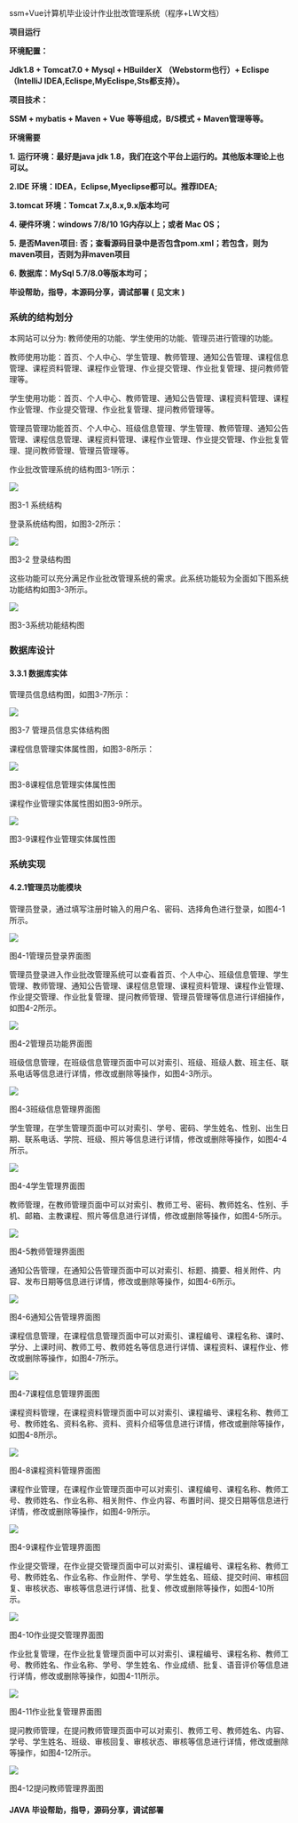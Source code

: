 ssm+Vue计算机毕业设计作业批改管理系统（程序+LW文档）

**项目运行**

**环境配置：**

**Jdk1.8 + Tomcat7.0 + Mysql + HBuilderX** **（Webstorm也行）+ Eclispe（IntelliJ
IDEA,Eclispe,MyEclispe,Sts都支持）。**

**项目技术：**

**SSM + mybatis + Maven + Vue** **等等组成，B/S模式 + Maven管理等等。**

**环境需要**

**1.** **运行环境：最好是java jdk 1.8，我们在这个平台上运行的。其他版本理论上也可以。**

**2.IDE** **环境：IDEA，Eclipse,Myeclipse都可以。推荐IDEA;**

**3.tomcat** **环境：Tomcat 7.x,8.x,9.x版本均可**

**4.** **硬件环境：windows 7/8/10 1G内存以上；或者 Mac OS；**

**5.** **是否Maven项目: 否；查看源码目录中是否包含pom.xml；若包含，则为maven项目，否则为非maven项目**

**6.** **数据库：MySql 5.7/8.0等版本均可；**

**毕设帮助，指导，本源码分享，调试部署** **(** **见文末** **)**

### **系统的结构划分**

本网站可以分为: 教师使用的功能、学生使用的功能、管理员进行管理的功能。

教师使用功能：首页、个人中心、学生管理、教师管理、通知公告管理、课程信息管理、课程资料管理、课程作业管理、作业提交管理、作业批复管理、提问教师管理等。

学生使用功能：首页、个人中心、教师管理、通知公告管理、课程资料管理、课程作业管理、作业提交管理、作业批复管理、提问教师管理等。

管理员管理功能首页、个人中心、班级信息管理、学生管理、教师管理、通知公告管理、课程信息管理、课程资料管理、课程作业管理、作业提交管理、作业批复管理、提问教师管理、管理员管理等。

作业批改管理系统的结构图3-1所示：

![](./res/38806dd92e904bda94e0829817c040c3.png)

图3-1 系统结构

登录系统结构图，如图3-2所示：

![](./res/c9b5f85bc1ac46be86521b7cb1a25132.png)

图3-2 登录结构图

这些功能可以充分满足作业批改管理系统的需求。此系统功能较为全面如下图系统功能结构如图3-3所示。

![](./res/e164494f45a449b1bcd136a1c22445a0.png)

图3-3系统功能结构图

### 数据库设计

#### 3.3.1 数据库实体

管理员信息结构图，如图3-7所示：

![](./res/ecc7a9a8244e4581904ed05e052d7bfa.png)

图3-7 管理员信息实体结构图

课程信息管理实体属性图，如图3-8所示：

![](./res/f295e1de3c734234847ecd414c3b27cb.png)

图3-8课程信息管理实体属性图

课程作业管理实体属性图如图3-9所示。

![](./res/876529ec66ab415bad4c43ad98095cd7.png)

图3-9课程作业管理实体属性图

### 系统实现

#### 4.2.1管理员功能模块

管理员登录，通过填写注册时输入的用户名、密码、选择角色进行登录，如图4-1所示。

![](./res/a92d358afc5b4475ad07ef3cc1548f02.png)

图4-1管理员登录界面图

管理员登录进入作业批改管理系统可以查看首页、个人中心、班级信息管理、学生管理、教师管理、通知公告管理、课程信息管理、课程资料管理、课程作业管理、作业提交管理、作业批复管理、提问教师管理、管理员管理等信息进行详细操作，如图4-2所示。

![](./res/6cfdda92abdf4ba7a57ce8b3cd2561f9.png)

图4-2管理员功能界面图

班级信息管理，在班级信息管理页面中可以对索引、班级、班级人数、班主任、联系电话等信息进行详情，修改或删除等操作，如图4-3所示。

![](./res/eff6348b36764b62936ce62ae7b978c1.png)

图4-3班级信息管理界面图

学生管理，在学生管理页面中可以对索引、学号、密码、学生姓名、性别、出生日期、联系电话、学院、班级、照片等信息进行详情，修改或删除等操作，如图4-4所示。

![](./res/9a195b1b4c0e448aac8d47bfab73c473.png)

图4-4学生管理界面图

教师管理，在教师管理页面中可以对索引、教师工号、密码、教师姓名、性别、手机、邮箱、主教课程、照片等信息进行详情，修改或删除等操作，如图4-5所示。

![](./res/1081f37a7b794599afad962e31d17dfb.png)

图4-5教师管理界面图

通知公告管理，在通知公告管理页面中可以对索引、标题、摘要、相关附件、内容、发布日期等信息进行详情，修改或删除等操作，如图4-6所示。

![](./res/dbe77dd49ca64120bc964d980f8d819d.png)

图4-6通知公告管理界面图

课程信息管理，在课程信息管理页面中可以对索引、课程编号、课程名称、课时、学分、上课时间、教师工号、教师姓名等信息进行详情、课程资料、课程作业、修改或删除等操作，如图4-7所示。

![](./res/739a10f6b0c245e1be4ab0e583049815.png)

图4-7课程信息管理界面图

课程资料管理，在课程资料管理页面中可以对索引、课程编号、课程名称、教师工号、教师姓名、资料名称、资料、资料介绍等信息进行详情，修改或删除等操作，如图4-8所示。

![](./res/835aea2f52804913962a411ea29c3cf1.png)

图4-8课程资料管理界面图

课程作业管理，在课程作业管理页面中可以对索引、课程编号、课程名称、教师工号、教师姓名、作业名称、相关附件、作业内容、布置时间、提交日期等信息进行详情，修改或删除等操作，如图4-9所示。

![](./res/cb3194140cf248febe640a207c638b42.png)

图4-9课程作业管理界面图

作业提交管理，在作业提交管理页面中可以对索引、课程编号、课程名称、教师工号、教师姓名、作业名称、作业附件、学号、学生姓名、班级、提交时间、审核回复、审核状态、审核等信息进行详情、批复、修改或删除等操作，如图4-10所示。

![](./res/813fa9308f6944f2af805ddb3fd4a737.png)

图4-10作业提交管理界面图

作业批复管理，在作业批复管理页面中可以对索引、课程编号、课程名称、教师工号、教师姓名、作业名称、学号、学生姓名、作业成绩、批复、语音评价等信息进行详情，修改或删除等操作，如图4-11所示。

![](./res/e0712272299945ffb90823d2826a0e00.png)

图4-11作业批复管理界面图

提问教师管理，在提问教师管理页面中可以对索引、教师工号、教师姓名、内容、学号、学生姓名、班级、审核回复、审核状态、审核等信息进行详情，修改或删除等操作，如图4-12所示。

![](./res/f722ea6dfe8446daaa6acc5131dece53.png)

图4-12提问教师管理界面图

#### **JAVA** **毕设帮助，指导，源码分享，调试部署**

